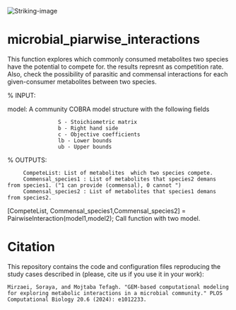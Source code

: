 ![Striking-image](https://github.com/mirzaei-s/microbial_interactions/assets/150903671/98da836b-e0b4-41c7-b7af-e7f2f984c45b)

# microbial_piarwise_interactions
This function explores which commonly consumed metabolites two species have the potential to compete for. the results represnt as competition rate.
Also, check the possibility of parasitic and commensal interactions for each given-consumer metabolites between two species.

% INPUT:

 model:       A community COBRA model structure with the following fields

                    S - Stoichiometric matrix
                    b - Right hand side
                    c - Objective coefficients
                    lb - Lower bounds
                    ub - Upper bounds
                    
 % OUTPUTS:
 
         CompeteList: List of metabolites  which two species compete.
         Commensal_species1 : List of metabolites that species2 demans from species1. ("1 can provide (commensal), 0 cannot ")
         Commensal_species2 : List of metabolites that species1 demans from species2. 

                    

                    
[CompeteList, Commensal_species1,Commensal_species2]  = PairwiseInteraction(model1,model2); Call function with two model.

# Citation
This repository contains the code and configuration files reproducing the study cases described in (please, cite us if you use it in your work):

    Mirzaei, Soraya, and Mojtaba Tefagh. "GEM-based computational modeling for exploring metabolic interactions in a microbial community." PLOS Computational Biology 20.6 (2024): e1012233.

